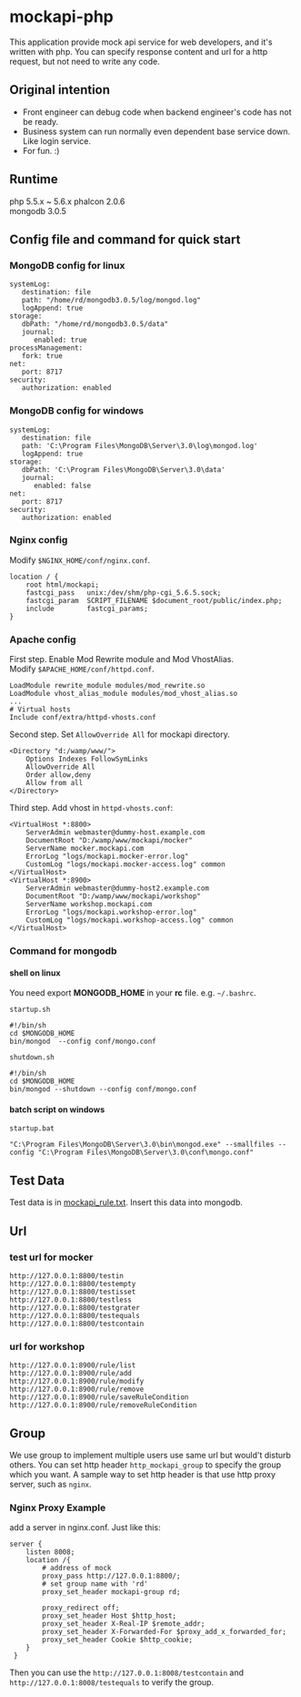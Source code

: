 # mockapi-php
This application provide mock api service for web developers, and it's written with php. You can specify response content and url for a http request, but not need to write any code.


## Original intention
* Front engineer can debug code when backend engineer's code has not be ready.
* Business system can run normally even dependent base service down. Like login service.
* For fun. :)

## Runtime
php 5.5.x ~ 5.6.x
phalcon 2.0.6  
mongodb 3.0.5


## Config file and command for quick start
### MongoDB config for linux

    systemLog:
       destination: file
       path: "/home/rd/mongodb3.0.5/log/mongod.log"
       logAppend: true
    storage:
       dbPath: "/home/rd/mongodb3.0.5/data"
       journal:
          enabled: true
    processManagement:
       fork: true
    net:
       port: 8717
    security:
       authorization: enabled

### MongoDB config for windows

    systemLog:
       destination: file
       path: 'C:\Program Files\MongoDB\Server\3.0\log\mongod.log'
       logAppend: true
    storage:
       dbPath: 'C:\Program Files\MongoDB\Server\3.0\data'
       journal:
          enabled: false
    net:
       port: 8717
    security:
       authorization: enabled

### Nginx config
Modify `$NGINX_HOME/conf/nginx.conf`.

    location / {
        root html/mockapi;
        fastcgi_pass   unix:/dev/shm/php-cgi_5.6.5.sock;
        fastcgi_param  SCRIPT_FILENAME $document_root/public/index.php;
        include        fastcgi_params;
    }
### Apache config
First step. Enable Mod Rewrite module and Mod VhostAlias.  
Modify `$APACHE_HOME/conf/httpd.conf`.  

    LoadModule rewrite_module modules/mod_rewrite.so  
    LoadModule vhost_alias_module modules/mod_vhost_alias.so  
    ...  
    # Virtual hosts  
    Include conf/extra/httpd-vhosts.conf

Second step. Set `AllowOverride All` for mockapi directory.

    <Directory "d:/wamp/www/">
        Options Indexes FollowSymLinks
        AllowOverride All
        Order allow,deny
        Allow from all
    </Directory>

Third step. Add vhost in `httpd-vhosts.conf`:

    <VirtualHost *:8800>
        ServerAdmin webmaster@dummy-host.example.com
        DocumentRoot "D:/wamp/www/mockapi/mocker"
        ServerName mocker.mockapi.com
        ErrorLog "logs/mockapi.mocker-error.log"
        CustomLog "logs/mockapi.mocker-access.log" common
    </VirtualHost>
    <VirtualHost *:8900>
        ServerAdmin webmaster@dummy-host2.example.com
        DocumentRoot "D:/wamp/www/mockapi/workshop"
        ServerName workshop.mockapi.com
        ErrorLog "logs/mockapi.workshop-error.log"
        CustomLog "logs/mockapi.workshop-access.log" common
    </VirtualHost>
    
    
### Command for mongodb
#### shell on linux

You need export **MONGODB_HOME** in your **rc** file. e.g. `~/.bashrc`.

`startup.sh`

    #!/bin/sh
    cd $MONGODB_HOME
    bin/mongod  --config conf/mongo.conf

`shutdown.sh`

    #!/bin/sh
    cd $MONGODB_HOME
    bin/mongod --shutdown --config conf/mongo.conf

#### batch script on windows
`startup.bat`

    "C:\Program Files\MongoDB\Server\3.0\bin\mongod.exe" --smallfiles --config "C:\Program Files\MongoDB\Server\3.0\conf\mongo.conf"
    

## Test Data
   Test data is in [mockapi_rule.txt](mockapi_rule.txt). Insert this data into mongodb.

## Url
### test url for mocker
    http://127.0.0.1:8800/testin
    http://127.0.0.1:8800/testempty
    http://127.0.0.1:8800/testisset
    http://127.0.0.1:8800/testless
    http://127.0.0.1:8800/testgrater
    http://127.0.0.1:8800/testequals
    http://127.0.0.1:8800/testcontain
### url for workshop
    http://127.0.0.1:8900/rule/list
    http://127.0.0.1:8900/rule/add
    http://127.0.0.1:8900/rule/modify
    http://127.0.0.1:8900/rule/remove
    http://127.0.0.1:8900/rule/saveRuleCondition
    http://127.0.0.1:8900/rule/removeRuleCondition

## Group
We use group to implement multiple users use same url but would't disturb others. You can set http header `http_mockapi_group` to specify the group which you want. A sample way to set http header is that use http proxy server, such as `nginx`.

### Nginx Proxy Example
add a server in nginx.conf. Just like this:
    
    server {
        listen 8008;
        location /{
            # address of mock
            proxy_pass http://127.0.0.1:8800/;
            # set group name with 'rd'
            proxy_set_header mockapi-group rd;
            
            proxy_redirect off; 
            proxy_set_header Host $http_host; 
            proxy_set_header X-Real-IP $remote_addr; 
            proxy_set_header X-Forwarded-For $proxy_add_x_forwarded_for; 
            proxy_set_header Cookie $http_cookie; 
        }
     }

Then you can use the `http://127.0.0.1:8008/testcontain` and `http://127.0.0.1:8008/testequals` to verify the group.